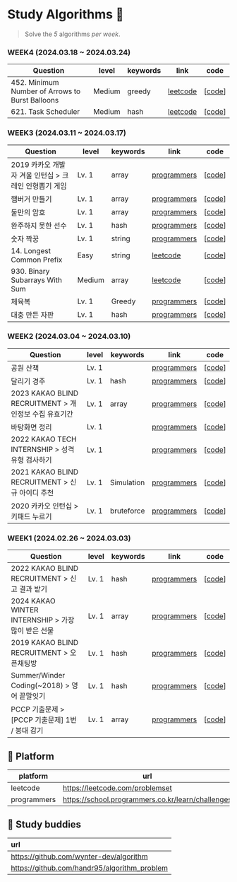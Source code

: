# Study Algorithms 🍯

> Solve the _5_ algorithms _per week_.

### WEEK4 (2024.03.18 ~ 2024.03.24)

| Question                                        | level  | keywords | link                                                                                             | code                                                                           |
| ----------------------------------------------- | ------ | -------- | ------------------------------------------------------------------------------------------------ | ------------------------------------------------------------------------------ |
| 452. Minimum Number of Arrows to Burst Balloons | Medium | greedy   | [leetcode](https://leetcode.com/problems/minimum-number-of-arrows-to-burst-balloons/description) | [[code](https://github.com/jiyeon-dev/js_algorithm/blob/main/leetcode/452.js)] |
| 621. Task Scheduler                             | Medium | hash     | [leetcode](https://leetcode.com/problems/task-scheduler)                                         | [[code](https://github.com/jiyeon-dev/js_algorithm/blob/main/leetcode/621.js)] |

### WEEK3 (2024.03.11 ~ 2024.03.17)

| Question                                              | level  | keywords | link                                                                             | code                                                                                 |
| ----------------------------------------------------- | ------ | -------- | -------------------------------------------------------------------------------- | ------------------------------------------------------------------------------------ |
| 2019 카카오 개발자 겨울 인턴십 > 크레인 인형뽑기 게임 | Lv. 1  | array    | [programmers](https://school.programmers.co.kr/learn/courses/30/lessons/64061)   | [[code](https://github.com/jiyeon-dev/js_algorithm/blob/main/programmers/64061.js)]  |
| 햄버거 만들기                                         | Lv. 1  | array    | [programmers](https://school.programmers.co.kr/learn/courses/30/lessons/133502)  | [[code](https://github.com/jiyeon-dev/js_algorithm/blob/main/programmers/133502.js)] |
| 둘만의 암호                                           | Lv. 1  | array    | [programmers](https://school.programmers.co.kr/learn/courses/30/lessons/155652)  | [[code](https://github.com/jiyeon-dev/js_algorithm/blob/main/programmers/155652.js)] |
| 완주하지 못한 선수                                    | Lv. 1  | hash     | [programmers](https://school.programmers.co.kr/learn/courses/30/lessons/42576)   | [[code](https://github.com/jiyeon-dev/js_algorithm/blob/main/programmers/42576.js)]  |
| 숫자 짝꿍                                             | Lv. 1  | string   | [programmers](https://school.programmers.co.kr/learn/courses/30/lessons/131128)  | [[code](https://github.com/jiyeon-dev/js_algorithm/blob/main/programmers/131128.js)] |
| 14. Longest Common Prefix                             | Easy   | string   | [leetcode](https://leetcode.com/problems/longest-common-prefix/description/)     | [[code](https://github.com/jiyeon-dev/js_algorithm/blob/main/leetcode/14.js)]        |
| 930. Binary Subarrays With Sum                        | Medium | array    | [leetcode](https://leetcode.com/problems/binary-subarrays-with-sum/description/) | [[code](https://github.com/jiyeon-dev/js_algorithm/blob/main/leetcode/930.js)]       |
| 체육복                                                | Lv. 1  | Greedy   | [programmers](https://school.programmers.co.kr/learn/courses/30/lessons/42862)   | [[code](https://github.com/jiyeon-dev/js_algorithm/blob/main/programmers/42862.js)]  |
| 대충 만든 자판                                        | Lv. 1  | hash     | [programmers](https://school.programmers.co.kr/learn/courses/30/lessons/160586)  | [[code](https://github.com/jiyeon-dev/js_algorithm/blob/main/programmers/160586.js)] |

### WEEK2 (2024.03.04 ~ 2024.03.10)

| Question                                              | level | keywords   | link                                                                            | code                                                                                 |
| ----------------------------------------------------- | ----- | ---------- | ------------------------------------------------------------------------------- | ------------------------------------------------------------------------------------ |
| 공원 산책                                             | Lv. 1 |            | [programmers](https://school.programmers.co.kr/learn/courses/30/lessons/172928) | [[code](https://github.com/jiyeon-dev/js_algorithm/blob/main/programmers/172928.js)] |
| 달리기 경주                                           | Lv. 1 | hash       | [programmers](https://school.programmers.co.kr/learn/courses/30/lessons/178871) | [[code](https://github.com/jiyeon-dev/js_algorithm/blob/main/programmers/178871.js)] |
| 2023 KAKAO BLIND RECRUITMENT > 개인정보 수집 유효기간 | Lv. 1 | array      | [programmers](https://school.programmers.co.kr/learn/courses/30/lessons/150370) | [[code](https://github.com/jiyeon-dev/js_algorithm/blob/main/programmers/150370.js)] |
| 바탕화면 정리                                         | Lv. 1 |            | [programmers](https://school.programmers.co.kr/learn/courses/30/lessons/161990) | [[code](https://github.com/jiyeon-dev/js_algorithm/blob/main/programmers/161990.js)] |
| 2022 KAKAO TECH INTERNSHIP > 성격 유형 검사하기       | Lv. 1 |            | [programmers](https://school.programmers.co.kr/learn/courses/30/lessons/118666) | [[code](https://github.com/jiyeon-dev/js_algorithm/blob/main/programmers/118666.js)] |
| 2021 KAKAO BLIND RECRUITMENT > 신규 아이디 추천       | Lv. 1 | Simulation | [programmers](https://school.programmers.co.kr/learn/courses/30/lessons/72410)  | [[code](https://github.com/jiyeon-dev/js_algorithm/blob/main/programmers/72410.js)]  |
| 2020 카카오 인턴십 > 키패드 누르기                    | Lv. 1 | bruteforce | [programmers](https://school.programmers.co.kr/learn/courses/30/lessons/67256)  | [[code](https://github.com/jiyeon-dev/js_algorithm/blob/main/programmers/67256.js)]  |

### WEEK1 (2024.02.26 ~ 2024.03.03)

| Question                                           | level | keywords | link                                                                            | code                                                                                 |
| -------------------------------------------------- | ----- | -------- | ------------------------------------------------------------------------------- | ------------------------------------------------------------------------------------ |
| 2022 KAKAO BLIND RECRUITMENT > 신고 결과 받기      | Lv. 1 | hash     | [programmers](https://school.programmers.co.kr/learn/courses/30/lessons/92334)  | [[code](https://github.com/jiyeon-dev/js_algorithm/blob/main/programmers/92334.js)]  |
| 2024 KAKAO WINTER INTERNSHIP > 가장 많이 받은 선물 | Lv. 1 | array    | [programmers](https://school.programmers.co.kr/learn/courses/30/lessons/258712) | [[code](https://github.com/jiyeon-dev/js_algorithm/blob/main/programmers/258712.js)] |
| 2019 KAKAO BLIND RECRUITMENT > 오픈채팅방          | Lv. 1 | hash     | [programmers](https://school.programmers.co.kr/learn/courses/30/lessons/42888)  | [[code](https://github.com/jiyeon-dev/js_algorithm/blob/main/programmers/42888.js)]  |
| Summer/Winder Coding(~2018) > 영어 끝말잇기        | Lv. 1 | hash     | [programmers](https://school.programmers.co.kr/learn/courses/30/lessons/12981)  | [[code](https://github.com/jiyeon-dev/js_algorithm/blob/main/programmers/12981.js)]  |
| PCCP 기출문제 > [PCCP 기출문제] 1번 / 붕대 감기    | Lv. 1 | array    | [programmers](https://school.programmers.co.kr/learn/courses/30/lessons/250137) | [[code](https://github.com/jiyeon-dev/js_algorithm/blob/main/programmers/250137.js)] |

## 🚧 Platform

| platform    | url                                               |
| ----------- | ------------------------------------------------- |
| leetcode    | https://leetcode.com/problemset                   |
| programmers | https://school.programmers.co.kr/learn/challenges |

## 🐝 Study buddies

| url                                          |
| :------------------------------------------- |
| https://github.com/wynter-dev/algorithm      |
| https://github.com/handr95/algorithm_problem |
